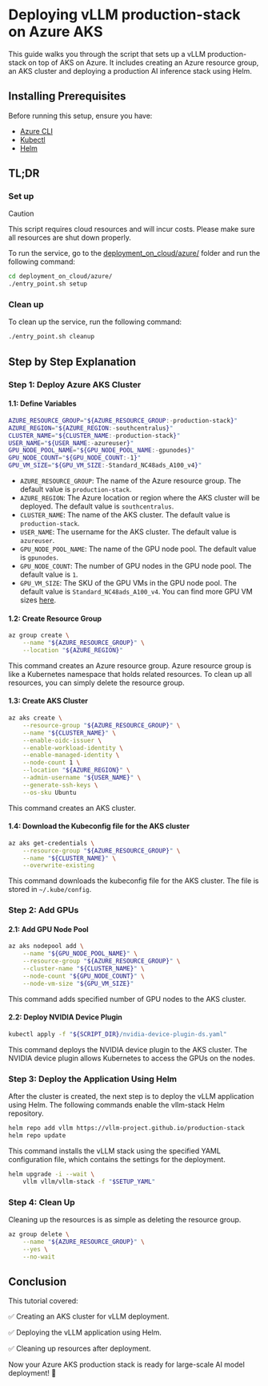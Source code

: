 # Deploying vLLM production-stack on Azure AKS

This guide walks you through the script that sets up a vLLM production-stack on top of AKS on Azure. It includes creating an Azure resource group, an AKS cluster and deploying a production AI inference stack using Helm.

## Installing Prerequisites

Before running this setup, ensure you have:

- [Azure CLI](https://learn.microsoft.com/en-us/cli/azure/install-azure-cli)
- [Kubectl](https://kubernetes.io/docs/tasks/tools/#kubectl)
- [Helm](https://helm.sh/docs/intro/install/)

## TL;DR

### Set up

> [!CAUTION]
> This script requires cloud resources and will incur costs. Please make sure all resources are shut down properly.

To run the service, go to the [deployment_on_cloud/azure/](deployment_on_cloud/azure/) folder and run the following command:

```bash
cd deployment_on_cloud/azure/
./entry_point.sh setup
```

### Clean up

To clean up the service, run the following command:

```bash
./entry_point.sh cleanup
```

## Step by Step Explanation

### Step 1: Deploy Azure AKS Cluster

#### 1.1: Define Variables

```bash
AZURE_RESOURCE_GROUP="${AZURE_RESOURCE_GROUP:-production-stack}"
AZURE_REGION="${AZURE_REGION:-southcentralus}"
CLUSTER_NAME="${CLUSTER_NAME:-production-stack}"
USER_NAME="${USER_NAME:-azureuser}"
GPU_NODE_POOL_NAME="${GPU_NODE_POOL_NAME:-gpunodes}"
GPU_NODE_COUNT="${GPU_NODE_COUNT:-1}"
GPU_VM_SIZE="${GPU_VM_SIZE:-Standard_NC48ads_A100_v4}"
```

- `AZURE_RESOURCE_GROUP`: The name of the Azure resource group. The default value is `production-stack`.
- `AZURE_REGION`: The Azure location or region where the AKS cluster will be deployed. The default value is `southcentralus`.
- `CLUSTER_NAME`: The name of the AKS cluster. The default value is `production-stack`.
- `USER_NAME`: The username for the AKS cluster. The default value is `azureuser`.
- `GPU_NODE_POOL_NAME`: The name of the GPU node pool. The default value is `gpunodes`.
- `GPU_NODE_COUNT`: The number of GPU nodes in the GPU node pool. The default value is `1`.
- `GPU_VM_SIZE`: The SKU of the GPU VMs in the GPU node pool. The default value is `Standard_NC48ads_A100_v4`. You can find more GPU VM sizes [here](https://learn.microsoft.com/en-us/azure/virtual-machines/sizes/overview#gpu-accelerated).

#### 1.2: Create Resource Group

```bash
az group create \
    --name "${AZURE_RESOURCE_GROUP}" \
    --location "${AZURE_REGION}"
```

This command creates an Azure resource group. Azure resource group is like a Kubernetes namespace that holds related resources. To clean up all resources, you can simply delete the resource group.

#### 1.3: Create AKS Cluster

```bash
az aks create \
    --resource-group "${AZURE_RESOURCE_GROUP}" \
    --name "${CLUSTER_NAME}" \
    --enable-oidc-issuer \
    --enable-workload-identity \
    --enable-managed-identity \
    --node-count 1 \
    --location "${AZURE_REGION}" \
    --admin-username "${USER_NAME}" \
    --generate-ssh-keys \
    --os-sku Ubuntu
```

This command creates an AKS cluster.

#### 1.4: Download the Kubeconfig file for the AKS cluster

```bash
az aks get-credentials \
    --resource-group "${AZURE_RESOURCE_GROUP}" \
    --name "${CLUSTER_NAME}" \
    --overwrite-existing
```

This command downloads the kubeconfig file for the AKS cluster. The file is stored in `~/.kube/config`.

### Step 2: Add GPUs

#### 2.1: Add GPU Node Pool

```bash
az aks nodepool add \
    --name "${GPU_NODE_POOL_NAME}" \
    --resource-group "${AZURE_RESOURCE_GROUP}" \
    --cluster-name "${CLUSTER_NAME}" \
    --node-count "${GPU_NODE_COUNT}" \
    --node-vm-size "${GPU_VM_SIZE}"
```

This command adds specified number of GPU nodes to the AKS cluster.

#### 2.2: Deploy NVIDIA Device Plugin

```bash
kubectl apply -f "${SCRIPT_DIR}/nvidia-device-plugin-ds.yaml"
```

This command deploys the NVIDIA device plugin to the AKS cluster. The NVIDIA device plugin allows Kubernetes to access the GPUs on the nodes.

### Step 3: Deploy the Application Using Helm

After the cluster is created, the next step is to deploy the vLLM application using Helm. The following commands enable the vllm-stack Helm repository.

```bash
helm repo add vllm https://vllm-project.github.io/production-stack
helm repo update
```

This command installs the vLLM stack using the specified YAML configuration file, which contains the settings for the deployment.

```bash
helm upgrade -i --wait \
    vllm vllm/vllm-stack -f "$SETUP_YAML"
```

### Step 4: Clean Up

Cleaning up the resources is as simple as deleting the resource group.

```bash
az group delete \
    --name "${AZURE_RESOURCE_GROUP}" \
    --yes \
    --no-wait
```

## Conclusion

This tutorial covered:

✅ Creating an AKS cluster for vLLM deployment.

✅ Deploying the vLLM application using Helm.

✅ Cleaning up resources after deployment.

Now your Azure AKS production stack is ready for large-scale AI model deployment! 🚀
